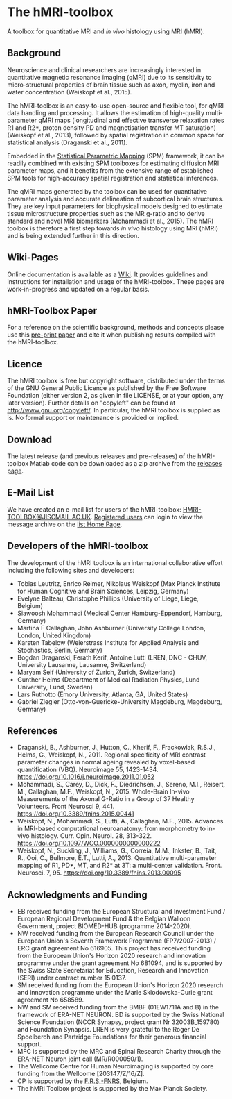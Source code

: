 # The hMRI-toolbox

A toolbox for quantitative MRI and *in vivo* histology using MRI (hMRI).

## Background

Neuroscience and clinical researchers are increasingly interested in 
quantitative magnetic resonance imaging (qMRI) 
due to its sensitivity to micro-structural properties of brain tissue 
such as axon, myelin, iron and water concentration (Weiskopf et al., 2015).

The hMRI-toolbox is an easy-to-use open-source and flexible tool, for qMRI data handling and processing. 
It allows the estimation of high-quality multi-parameter qMRI maps 
(longitudinal and effective transverse relaxation rates R1 and R2*, proton density PD 
and magnetisation transfer MT saturation) (Weiskopf et al., 2013), 
followed by spatial registration in common space for statistical analysis (Draganski et al., 2011).

Embedded in the [Statistical Parametric Mapping](http://www.fil.ion.ucl.ac.uk/spm) (SPM) framework, 
it can be readily combined with existing SPM toolboxes for estimating diffusion MRI parameter maps, 
and it benefits from the extensive range of established SPM tools for high-accuracy spatial registration and statistical inferences.

The qMRI maps generated by the toolbox can be used for quantitative parameter analysis 
and accurate delineation of subcortical brain structures. 
They are key input parameters for biophysical models designed to estimate tissue microstructure properties 
such as the MR g-ratio and to derive standard and novel MRI biomarkers (Mohammadi et al., 2015). 
The hMRI toolbox is therefore a first step towards *in vivo* histology using MRI (hMRI) and is being extended further in this direction.

## Wiki-Pages

Online documentation is available as a [Wiki](https://github.com/hMRI-group/Toolbox/wiki). 
It provides guidelines and instructions for installation and usage of the hMRI-toolbox. 
These pages are work-in-progress and updated on a regular basis.

## hMRI-Toolbox Paper

For a reference on the scientific background, methods and concepts 
please use this [pre-print paper](http://dx.doi.org/10.20347/WIAS.PREPRINT.2527) 
and cite it when publishing results compiled with the hMRI-toolbox. 

## Licence

The hMRI toolbox is free but copyright software, distributed under the terms of the GNU General Public Licence as published by the Free Software Foundation (either version 2, as given in file LICENSE, or at your option, any later version). Further details on "copyleft" can be found at http://www.gnu.org/copyleft/. In particular, the hMRI toolbox is supplied as is. No formal support or maintenance is provided or implied.

## Download

The latest release (and previous releases and pre-releases) of the hMRI-toolbox Matlab code 
can be downloaded as a zip archive from the [releases page](https://github.molgen.mpg.de/hMRI-group/Toolbox/releases). 

## E-Mail List

We have created an e-mail list for users of the hMRI-toolbox: HMRI-TOOLBOX@JISCMAIL.AC.UK. 
[Registered users](https://www.jiscmail.ac.uk/cgi-bin/webadmin?SUBED1=HMRI-TOOLBOX&amp;A=1) can login 
to view the message archive on the [list Home Page](https://www.jiscmail.ac.uk/cgi-bin/webadmin?A0=HMRI-TOOLBOX).

## Developers of the hMRI-toolbox

The development of the hMRI toolbox is an international collaborative effort including the following sites and developers: 

- Tobias Leutritz, Enrico Reimer, Nikolaus Weiskopf (Max Planck Institute for Human Cognitive and Brain Sciences, Leipzig, Germany) 
- Evelyne Balteau, Christophe Phillips (University of Liege, Liege, Belgium) 
- Siawoosh Mohammadi (Medical Center Hamburg-Eppendorf, Hamburg, Germany) 
- Martina F Callaghan, John Ashburner (University College London, London, United Kingdom)
- Karsten Tabelow (Weierstrass Institute for Applied Analysis and Stochastics, Berlin, Germany)
- Bogdan Draganski, Ferath Kerif, Antoine Lutti  (LREN, DNC - CHUV, University Lausanne, Lausanne, Switzerland)
- Maryam Seif (University of Zurich, Zurich, Switzerland) 
- Gunther Helms (Department of Medical Radiation Physics, Lund University, Lund, Sweden)
- Lars Ruthotto (Emory University, Atlanta, GA, United States) 
- Gabriel Ziegler (Otto-von-Guericke-University Magdeburg, Magdeburg, Germany)

## References

- Draganski, B., Ashburner, J., Hutton, C., Kherif, F., Frackowiak, R.S.J., Helms, G., Weiskopf, N., 2011. Regional specificity of MRI contrast parameter changes in normal ageing revealed by voxel-based quantification (VBQ). Neuroimage 55, 1423-1434. https://doi.org/10.1016/j.neuroimage.2011.01.052
- Mohammadi, S., Carey, D., Dick, F., Diedrichsen, J., Sereno, M.I., Reisert, M., Callaghan, M.F., Weiskopf, N., 2015. Whole-Brain In-vivo Measurements of the Axonal G-Ratio in a Group of 37 Healthy Volunteers. Front Neurosci 9, 441. https://doi.org/10.3389/fnins.2015.00441
- Weiskopf, N., Mohammadi, S., Lutti, A., Callaghan, M.F., 2015. Advances in MRI-based computational neuroanatomy: from morphometry to in-vivo histology. Curr. Opin. Neurol. 28, 313-322. https://doi.org/10.1097/WCO.0000000000000222
- Weiskopf, N., Suckling, J., Williams, G., Correia, M.M., Inkster, B., Tait, R., Ooi, C., Bullmore, E.T., Lutti, A., 2013. Quantitative multi-parameter mapping of R1, PD*, MT, and R2* at 3T: a multi-center validation. Front. Neurosci. 7, 95. https://doi.org/10.3389/fnins.2013.00095

## Acknowledgments and Funding

- EB received funding from the European Structural and Investment Fund / European Regional Development Fund & the Belgian Walloon Government, project BIOMED-HUB (programme 2014-2020). 
- NW received funding from the European Research Council under the European Union's Seventh Framework Programme (FP7/2007-2013) / ERC grant agreement No 616905. This project has received funding from the European Union's Horizon 2020 research and innovation programme under the grant agreement No 681094, and is supported by the Swiss State Secretariat for Education, Research and Innovation (SERI) under contract number 15.0137. 
- SM received funding from the European Union's Horizon 2020 research and innovation programme under the Marie Sklodowska-Curie grant agreement No 658589. 
- NW and SM received funding from the BMBF (01EW1711A and B) in the framework of ERA-NET NEURON. BD is supported by the Swiss National Science Foundation (NCCR Synapsy, project grant Nr 32003B_159780) and Foundation Synapsis. LREN is very grateful to the Roger De Spoelberch and Partridge Foundations for their generous financial support. 
- MFC is supported by the MRC and Spinal Research Charity through the ERA-NET Neuron joint call (MR/R000050/1). 
- The Wellcome Centre for Human Neuroimaging is supported by core funding from the Wellcome [203147/Z/16/Z]. 
- CP is supported by the [F.R.S.-FNRS](http://www.fnrs.be/en/), Belgium. 
- The hMRI Toolbox project is supported by the Max Planck Society.
